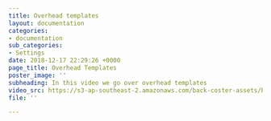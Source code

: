 ```yaml
---
title: Overhead templates
layout: documentation
categories:
- documentation
sub_categories:
- Settings
date: 2018-12-17 22:29:26 +0000
page_title: Overhead Templates
poster_image: ''
subheading: In this video we go over overhead templates
video_src: https://s3-ap-southeast-2.amazonaws.com/back-coster-assets/bp-training-videos/Overheads+Templates.mp4
file: ''

---
```

